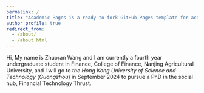 ```yaml
---
permalink: /
title: "Academic Pages is a ready-to-fork GitHub Pages template for academic personal websites"
author_profile: true
redirect_from: 
  - /about/
  - /about.html
---
```


Hi, My name is Zhuoran Wang and I am currently a fourth year undergraduate student in Finance, College of Finance, Nanjing Agricultural University, and I will go to *the Hong Kong University of Science and Technology* (*Guangzhou*) in September 2024 to pursue a PhD in the social hub, Financial Technology Thrust.
